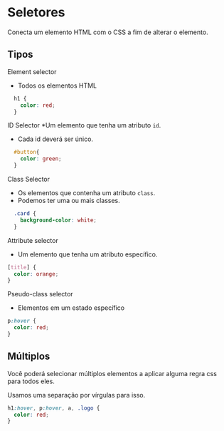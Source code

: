 # Seletores

Conecta um elemento HTML com o CSS a fim de alterar o elemento.

## Tipos

Element selector

* Todos os elementos HTML

```css
  h1 {
    color: red;
  }
```

ID Selector
*Um elemento que tenha um atributo `id`.

* Cada id deverá ser único.

```css
  #button{
    color: green;
  }
```

Class Selector

* Os elementos que contenha um atributo `class`.
* Podemos ter uma ou mais classes.

```css
  .card {
    background-color: white;
  }
```

Attribute selector

* Um elemento que tenha um atributo específico.

```css
[title] {
  color: orange;
}
```

Pseudo-class selector

* Elementos em um estado específico

```css
p:hover {
  color: red;
}
```

## Múltiplos

Você poderá selecionar múltiplos elementos a aplicar alguma regra css para todos eles.

Usamos uma separação por vírgulas para isso.

```css
h1:hover, p:hover, a, .logo {
  color: red;
}
```
